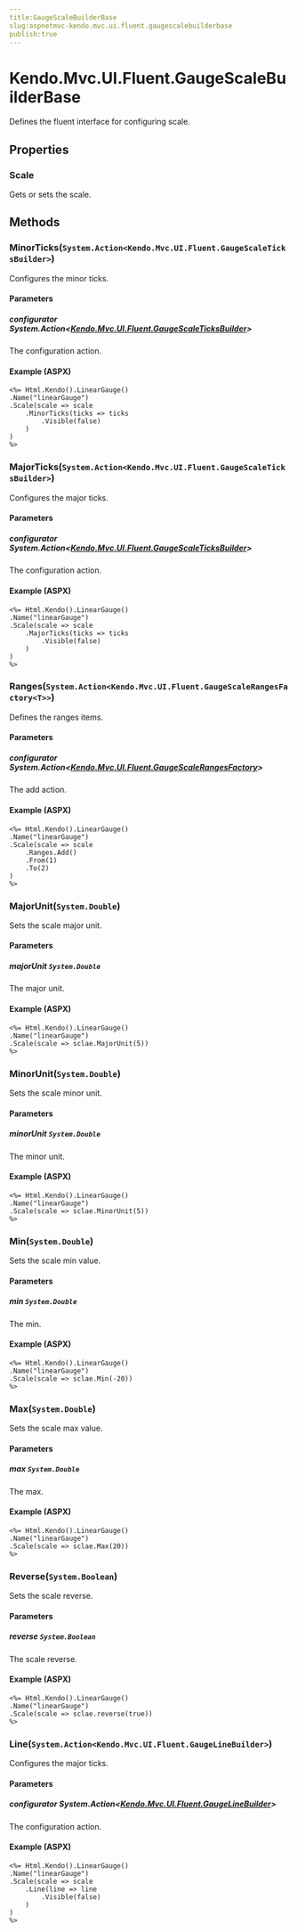 ```yaml
---
title:GaugeScaleBuilderBase
slug:aspnetmvc-kendo.mvc.ui.fluent.gaugescalebuilderbase
publish:true
---
```


# Kendo.Mvc.UI.Fluent.GaugeScaleBuilderBase
Defines the fluent interface for configuring scale.


## Properties
### Scale
Gets or sets the scale.



## Methods

### MinorTicks(`System.Action<Kendo.Mvc.UI.Fluent.GaugeScaleTicksBuilder>`)
Configures the minor ticks.


#### Parameters

##### configurator System.Action<[Kendo.Mvc.UI.Fluent.GaugeScaleTicksBuilder](/api/wrappers/aspnet-mvc/Kendo.Mvc.UI.Fluent/GaugeScaleTicksBuilder)>
The configuration action.




#### Example (ASPX)
    <%= Html.Kendo().LinearGauge()
    .Name("linearGauge")
    .Scale(scale => scale
        .MinorTicks(ticks => ticks
            .Visible(false)
        )
    )
    %>


### MajorTicks(`System.Action<Kendo.Mvc.UI.Fluent.GaugeScaleTicksBuilder>`)
Configures the major ticks.


#### Parameters

##### configurator System.Action<[Kendo.Mvc.UI.Fluent.GaugeScaleTicksBuilder](/api/wrappers/aspnet-mvc/Kendo.Mvc.UI.Fluent/GaugeScaleTicksBuilder)>
The configuration action.




#### Example (ASPX)
    <%= Html.Kendo().LinearGauge()
    .Name("linearGauge")
    .Scale(scale => scale
        .MajorTicks(ticks => ticks
            .Visible(false)
        )
    )
    %>


### Ranges(`System.Action<Kendo.Mvc.UI.Fluent.GaugeScaleRangesFactory<T>>`)
Defines the ranges items.


#### Parameters

##### configurator System.Action<[Kendo.Mvc.UI.Fluent.GaugeScaleRangesFactory](/api/wrappers/aspnet-mvc/Kendo.Mvc.UI.Fluent/GaugeScaleRangesFactory)<T>>
The add action.




#### Example (ASPX)
    <%= Html.Kendo().LinearGauge()
    .Name("linearGauge")
    .Scale(scale => scale
        .Ranges.Add()
        .From(1)
        .To(2)
    )
    %>


### MajorUnit(`System.Double`)
Sets the scale major unit.


#### Parameters

##### majorUnit `System.Double`
The major unit.




#### Example (ASPX)
    <%= Html.Kendo().LinearGauge()
    .Name("linearGauge")
    .Scale(scale => sclae.MajorUnit(5))
    %>


### MinorUnit(`System.Double`)
Sets the scale minor unit.


#### Parameters

##### minorUnit `System.Double`
The minor unit.




#### Example (ASPX)
    <%= Html.Kendo().LinearGauge()
    .Name("linearGauge")
    .Scale(scale => sclae.MinorUnit(5))
    %>


### Min(`System.Double`)
Sets the scale min value.


#### Parameters

##### min `System.Double`
The min.




#### Example (ASPX)
    <%= Html.Kendo().LinearGauge()
    .Name("linearGauge")
    .Scale(scale => sclae.Min(-20))
    %>


### Max(`System.Double`)
Sets the scale max value.


#### Parameters

##### max `System.Double`
The max.




#### Example (ASPX)
    <%= Html.Kendo().LinearGauge()
    .Name("linearGauge")
    .Scale(scale => sclae.Max(20))
    %>


### Reverse(`System.Boolean`)
Sets the scale reverse.


#### Parameters

##### reverse `System.Boolean`
The scale reverse.




#### Example (ASPX)
    <%= Html.Kendo().LinearGauge()
    .Name("linearGauge")
    .Scale(scale => sclae.reverse(true))
    %>


### Line(`System.Action<Kendo.Mvc.UI.Fluent.GaugeLineBuilder>`)
Configures the major ticks.


#### Parameters

##### configurator System.Action<[Kendo.Mvc.UI.Fluent.GaugeLineBuilder](/api/wrappers/aspnet-mvc/Kendo.Mvc.UI.Fluent/GaugeLineBuilder)>
The configuration action.




#### Example (ASPX)
    <%= Html.Kendo().LinearGauge()
    .Name("linearGauge")
    .Scale(scale => scale
        .Line(line => line
            .Visible(false)
        )
    )
    %>



 
